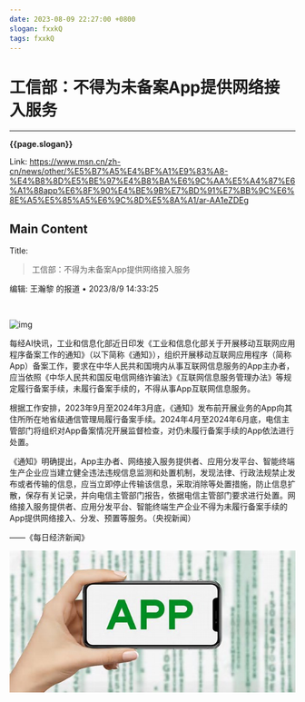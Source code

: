 ```yaml
---
date: 2023-08-09 22:27:00 +0800
slogan: fxxkQ
tags: fxxkQ
---
```


# 工信部：不得为未备案App提供网络接入服务

<script src="../css/slogan.css"></script>

---

<div class="slogan_div"><strong>{{page.slogan}}</strong></div>

Link: <https://www.msn.cn/zh-cn/news/other/%E5%B7%A5%E4%BF%A1%E9%83%A8-%E4%B8%8D%E5%BE%97%E4%B8%BA%E6%9C%AA%E5%A4%87%E6%A1%88app%E6%8F%90%E4%BE%9B%E7%BD%91%E7%BB%9C%E6%8E%A5%E5%85%A5%E6%9C%8D%E5%8A%A1/ar-AA1eZDEg>

## Main Content

Title:

> 工信部：不得为未备案App提供网络接入服务

编辑: 王瀚黎 的报道 • 2023/8/9 14:33:25

![img](data:image/png;base64,iVBORw0KGgoAAAANSUhEUgAAAAEAAAABCAQAAAC1HAwCAAAAC0lEQVR42mNkYAAAAAYAAjCB0C8AAAAASUVORK5CYII=)

![img](https://ts1.cn.mm.bing.net/th?id=ORMS.a80fbb97a93a37de7b8a988bb202eeef&pid=Wdp&w=612&h=304&qlt=90&c=1&rs=1&dpr=1&p=0)

每经AI快讯，工业和信息化部近日印发《工业和信息化部关于开展移动互联网应用程序备案工作的通知》（以下简称《通知》），组织开展移动互联网应用程序（简称App）备案工作，要求在中华人民共和国境内从事互联网信息服务的App主办者，应当依照《中华人民共和国反电信网络诈骗法》《互联网信息服务管理办法》等规定履行备案手续，未履行备案手续的，不得从事App互联网信息服务。

根据工作安排，2023年9月至2024年3月底，《通知》发布前开展业务的App向其住所所在地省级通信管理局履行备案手续。2024年4月至2024年6月底，电信主管部门将组织对App备案情况开展监督检查，对仍未履行备案手续的App依法进行处置。

《通知》明确提出，App主办者、网络接入服务提供者、应用分发平台、智能终端生产企业应当建立健全违法违规信息监测和处置机制，发现法律、行政法规禁止发布或者传输的信息，应当立即停止传输该信息，采取消除等处置措施，防止信息扩散，保存有关记录，并向电信主管部门报告，依据电信主管部门要求进行处置。网络接入服务提供者、应用分发平台、智能终端生产企业不得为未履行备案手续的App提供网络接入、分发、预置等服务。（央视新闻）

——《每日经济新闻》

![img](工信部：不得为未备案App提供网络接入服务.assets/th)
